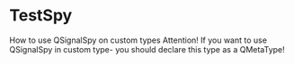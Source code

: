 # TestSpy
How to use QSignalSpy on custom types
Attention! If you want to use QSignalSpy in custom type- you should declare this type as a QMetaType!
